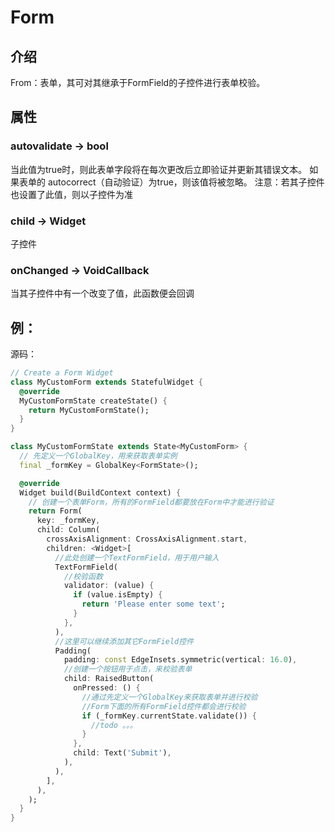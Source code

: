 # Form

## 介绍
From：表单，其可对其继承于FormField的子控件进行表单校验。

## 属性

### autovalidate → bool
当此值为true时，则此表单字段将在每次更改后立即验证并更新其错误文本。
如果表单的 autocorrect（自动验证）为true，则该值将被忽略。
注意：若其子控件也设置了此值，则以子控件为准

### child → Widget
子控件

### onChanged → VoidCallback
当其子控件中有一个改变了值，此函数便会回调

## 例：

源码：
```dart
// Create a Form Widget
class MyCustomForm extends StatefulWidget {
  @override
  MyCustomFormState createState() {
    return MyCustomFormState();
  }
}

class MyCustomFormState extends State<MyCustomForm> {
  // 先定义一个GlobalKey，用来获取表单实例
  final _formKey = GlobalKey<FormState>();

  @override
  Widget build(BuildContext context) {
    // 创建一个表单Form，所有的FormField都要放在Form中才能进行验证
    return Form(
      key: _formKey,
      child: Column(
        crossAxisAlignment: CrossAxisAlignment.start,
        children: <Widget>[
          //此处创建一个TextFormField，用于用户输入
          TextFormField(
            //校验函数
            validator: (value) {
              if (value.isEmpty) {
                return 'Please enter some text';
              }
            },
          ),
          //这里可以继续添加其它FormField控件
          Padding(
            padding: const EdgeInsets.symmetric(vertical: 16.0),
            //创建一个按钮用于点击，来校验表单
            child: RaisedButton(
              onPressed: () {
                //通过先定义一个GlobalKey来获取表单并进行校验
                //Form下面的所有FormField控件都会进行校验
                if (_formKey.currentState.validate()) {
                  //todo 。。。
                }
              },
              child: Text('Submit'),
            ),
          ),
        ],
      ),
    );
  }
}
```

